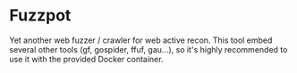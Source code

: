 # Fuzzpot

Yet another web fuzzer / crawler for web active recon.
This tool embed several other tools (gf, gospider, ffuf, gau...), so it's highly recommended to use it with the provided Docker container.
